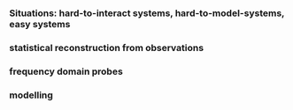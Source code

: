 ### Situations: hard-to-interact systems, hard-to-model-systems, easy systems

### statistical reconstruction from observations

### frequency domain probes

### modelling

